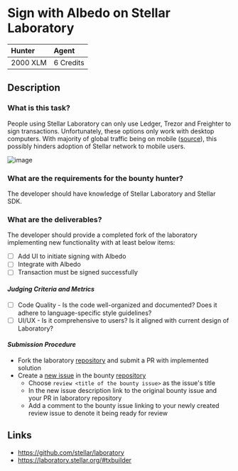 # Sign with Albedo on Stellar Laboratory

| Hunter | Agent
| :- | :-
| 2000 XLM | 6 Credits

## Description

### What is this task?

People using Stellar Laboratory can only use Ledger, Trezor and Freighter to sign transactions. Unfortunately, these options only work with desktop computers. With majority of global traffic being on mobile ([source](https://www.statista.com/statistics/277125/share-of-website-traffic-coming-from-mobile-devices/)), this possibly hinders adoption of Stellar network to mobile users.

![image](https://user-images.githubusercontent.com/4253551/127336853-5aea3f4c-d364-4899-a867-b02d482b519f.png)


### What are the requirements for the bounty hunter?

The developer should have knowledge of Stellar Laboratory and Stellar SDK.

### What are the deliverables?
The developer should provide a completed fork of the laboratory implementing new functionality with at least below items:
 - [ ] Add UI to initiate signing with Albedo
 - [ ] Integrate with Albedo
 - [ ] Transaction must be signed successfully

#### *Judging Criteria and Metrics*
 - [ ] Code Quality - Is the code well-organized and documented? Does it adhere to language-specific style guidelines?
 - [ ] UI/UX - Is it comprehensive to users? Is it aligned with current design of Laboratory?

#### *Submission Procedure*

 - Fork the laboratory [repository](https://github.com/stellar/laboratory) and submit a PR with implemented solution
 - Create a [new issue](https://github.com/tyvdh/stellar-quest-bounties/issues/new) in the bounty [repository](https://github.com/tyvdh/stellar-quest-bounties)
   - Choose `review <title of the bounty issue>` as the issue's title
   - In the new issue description link to the original bounty issue and your PR in laboratory repository
   - Add a comment to the bounty issue linking to your newly created review issue to denote it being ready for review

## Links
 - https://github.com/stellar/laboratory
 - https://laboratory.stellar.org/#txbuilder


